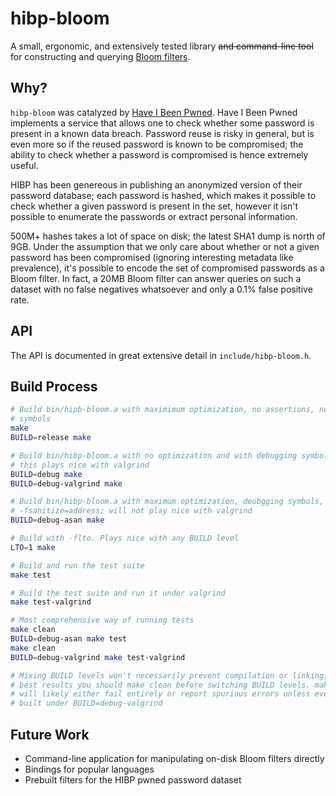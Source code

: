 # hibp-bloom

A small, ergonomic, and extensively tested library ~~and command-line tool~~ for constructing and querying [Bloom filters](https://en.wikipedia.org/wiki/Bloom_filter).

## Why?

`hibp-bloom` was catalyzed by [Have I Been Pwned](https://haveibeenpwned.com). Have I Been Pwned implements a service that allows one to check whether some password is present in a known data breach. Password reuse is risky in general, but is even more so if the reused password is known to be compromised; the ability to check whether a password is compromised is hence extremely useful.

HIBP has been genereous in publishing an anonymized version of their password database; each password is hashed, which makes it possible to check whether a given password is present in the set, however it isn't possible to enumerate the passwords or extract personal information.

500M+ hashes takes a lot of space on disk; the latest SHA1 dump is north of 9GB. Under the assumption that we only care about whether or not a given password has been compromised (ignoring interesting metadata like prevalence), it's possible to encode the set of compromised passwords as a Bloom filter. In fact, a 20MB Bloom filter can answer queries on such a dataset with no false negatives whatsoever and only a 0.1% false positive rate.

## API

The API is documented in great extensive detail in `include/hibp-bloom.h`.

## Build Process

```sh
# Build bin/hipb-bloom.a with maximimum optimization, no assertions, no debug
# symbols
make
BUILD=release make

# Build bin/hibp-bloom.a with no optimization and with debugging symbols;
# this plays nice with valgrind
BUILD=debug make
BUILD=debug-valgrind make

# Build bin/hibp-bloom.a with maximum optimization, deubgging symbols, and
# -fsanitize=address; will not play nice with valgrind
BUILD=debug-asan make

# Build with -flto. Plays nice with any BUILD level
LTO=1 make

# Build and run the test suite
make test

# Build the test suite and run it under valgrind
make test-valgrind

# Most comprehensive way of running tests
make clean
BUILD=debug-asan make test
make clean
BUILD=debug-valgrind make test-valgrind

# Mixing BUILD levels won't necessarily prevent compilation or linking, but for
# best results you should make clean before switching BUILD levels. make test-valgrind
# will likely either fail entirely or report spurious errors unless everything was
# built under BUILD=debug-valgrind
```

## Future Work

- Command-line application for manipulating on-disk Bloom filters directly
- Bindings for popular languages
- Prebuilt filters for the HIBP pwned password dataset
